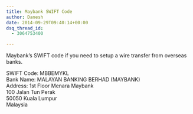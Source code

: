 ```yaml
---
title: Maybank SWIFT Code
author: Danesh
date: 2014-09-29T09:40:14+00:00
dsq_thread_id:
  - 3064753400

---
```

Maybank&#8217;s SWIFT code if you need to setup a wire transfer from overseas banks. 

SWIFT Code: MBBEMYKL  
Bank Name: MALAYAN BANKING BERHAD (MAYBANK)  
Address: 1st Floor Menara Maybank  
100 Jalan Tun Perak  
50050 Kuala Lumpur  
Malaysia